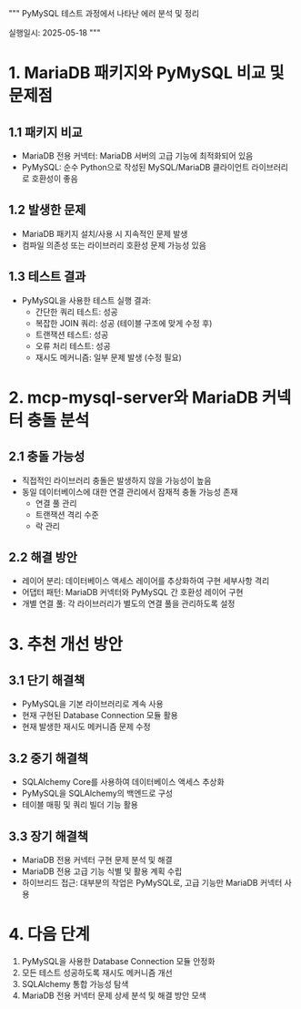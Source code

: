"""
PyMySQL 테스트 과정에서 나타난 에러 분석 및 정리

실행일시: 2025-05-18
"""

# 1. MariaDB 패키지와 PyMySQL 비교 및 문제점

## 1.1 패키지 비교
- MariaDB 전용 커넥터: MariaDB 서버의 고급 기능에 최적화되어 있음
- PyMySQL: 순수 Python으로 작성된 MySQL/MariaDB 클라이언트 라이브러리로 호환성이 좋음

## 1.2 발생한 문제
- MariaDB 패키지 설치/사용 시 지속적인 문제 발생
- 컴파일 의존성 또는 라이브러리 호환성 문제 가능성 있음

## 1.3 테스트 결과
- PyMySQL을 사용한 테스트 실행 결과:
  - 간단한 쿼리 테스트: 성공
  - 복잡한 JOIN 쿼리: 성공 (테이블 구조에 맞게 수정 후)
  - 트랜잭션 테스트: 성공
  - 오류 처리 테스트: 성공
  - 재시도 메커니즘: 일부 문제 발생 (수정 필요)

# 2. mcp-mysql-server와 MariaDB 커넥터 충돌 분석

## 2.1 충돌 가능성
- 직접적인 라이브러리 충돌은 발생하지 않을 가능성이 높음
- 동일 데이터베이스에 대한 연결 관리에서 잠재적 충돌 가능성 존재
  - 연결 풀 관리
  - 트랜잭션 격리 수준
  - 락 관리

## 2.2 해결 방안
- 레이어 분리: 데이터베이스 액세스 레이어를 추상화하여 구현 세부사항 격리
- 어댑터 패턴: MariaDB 커넥터와 PyMySQL 간 호환성 레이어 구현
- 개별 연결 풀: 각 라이브러리가 별도의 연결 풀을 관리하도록 설정

# 3. 추천 개선 방안

## 3.1 단기 해결책
- PyMySQL을 기본 라이브러리로 계속 사용
- 현재 구현된 Database Connection 모듈 활용
- 현재 발생한 재시도 메커니즘 문제 수정

## 3.2 중기 해결책
- SQLAlchemy Core를 사용하여 데이터베이스 액세스 추상화
- PyMySQL을 SQLAlchemy의 백엔드로 구성
- 테이블 매핑 및 쿼리 빌더 기능 활용

## 3.3 장기 해결책
- MariaDB 전용 커넥터 구현 문제 분석 및 해결
- MariaDB 전용 고급 기능 식별 및 활용 계획 수립
- 하이브리드 접근: 대부분의 작업은 PyMySQL로, 고급 기능만 MariaDB 커넥터 사용

# 4. 다음 단계

1. PyMySQL을 사용한 Database Connection 모듈 안정화
2. 모든 테스트 성공하도록 재시도 메커니즘 개선
3. SQLAlchemy 통합 가능성 탐색
4. MariaDB 전용 커넥터 문제 상세 분석 및 해결 방안 모색
